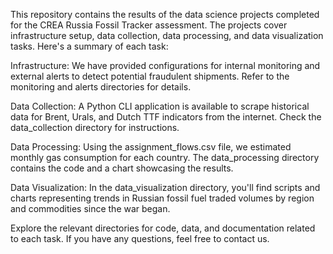 This repository contains the results of the data science projects completed for the CREA Russia Fossil Tracker assessment. The projects cover infrastructure setup, data collection, data processing, and data visualization tasks. Here's a summary of each task:

Infrastructure: We have provided configurations for internal monitoring and external alerts to detect potential fraudulent shipments. Refer to the monitoring and alerts directories for details.

Data Collection: A Python CLI application is available to scrape historical data for Brent, Urals, and Dutch TTF indicators from the internet. Check the data_collection directory for instructions.

Data Processing: Using the assignment_flows.csv file, we estimated monthly gas consumption for each country. The data_processing directory contains the code and a chart showcasing the results.

Data Visualization: In the data_visualization directory, you'll find scripts and charts representing trends in Russian fossil fuel traded volumes by region and commodities since the war began.

Explore the relevant directories for code, data, and documentation related to each task. If you have any questions, feel free to contact us.

